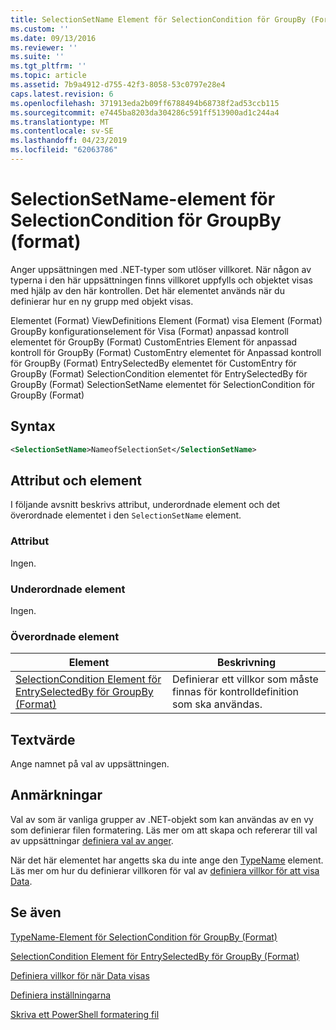 ```yaml
---
title: SelectionSetName Element för SelectionCondition för GroupBy (Format) | Microsoft Docs
ms.custom: ''
ms.date: 09/13/2016
ms.reviewer: ''
ms.suite: ''
ms.tgt_pltfrm: ''
ms.topic: article
ms.assetid: 7b9a4912-d755-42f3-8058-53c0797e28e4
caps.latest.revision: 6
ms.openlocfilehash: 371913eda2b09ff6788494b68738f2ad53ccb115
ms.sourcegitcommit: e7445ba8203da304286c591ff513900ad1c244a4
ms.translationtype: MT
ms.contentlocale: sv-SE
ms.lasthandoff: 04/23/2019
ms.locfileid: "62063786"
---
```

# <a name="selectionsetname-element-for-selectioncondition-for-groupby-format"></a>SelectionSetName-element för SelectionCondition för GroupBy (format)

Anger uppsättningen med .NET-typer som utlöser villkoret. När någon av typerna i den här uppsättningen finns villkoret uppfylls och objektet visas med hjälp av den här kontrollen. Det här elementet används när du definierar hur en ny grupp med objekt visas.

Elementet (Format) ViewDefinitions Element (Format) visa Element (Format) GroupBy konfigurationselement för Visa (Format) anpassad kontroll elementet för GroupBy (Format) CustomEntries Element för anpassad kontroll för GroupBy (Format) CustomEntry elementet för Anpassad kontroll för GroupBy (Format) EntrySelectedBy elementet för CustomEntry för GroupBy (Format) SelectionCondition elementet för EntrySelectedBy för GroupBy (Format) SelectionSetName elementet för SelectionCondition för GroupBy (Format)

## <a name="syntax"></a>Syntax

```xml
<SelectionSetName>NameofSelectionSet</SelectionSetName>
```

## <a name="attributes-and-elements"></a>Attribut och element

I följande avsnitt beskrivs attribut, underordnade element och det överordnade elementet i den `SelectionSetName` element.

### <a name="attributes"></a>Attribut

Ingen.

### <a name="child-elements"></a>Underordnade element

Ingen.

### <a name="parent-elements"></a>Överordnade element

|Element|Beskrivning|
|-------------|-----------------|
|[SelectionCondition Element för EntrySelectedBy för GroupBy (Format)](./selectioncondition-element-for-entryselectedby-for-groupby-format.md)|Definierar ett villkor som måste finnas för kontrolldefinition som ska användas.|

## <a name="text-value"></a>Textvärde

Ange namnet på val av uppsättningen.

## <a name="remarks"></a>Anmärkningar

Val av som är vanliga grupper av .NET-objekt som kan användas av en vy som definierar filen formatering. Läs mer om att skapa och refererar till val av uppsättningar [definiera val av anger](./defining-selection-sets.md).

När det här elementet har angetts ska du inte ange den [TypeName](./typename-element-for-selectioncondition-for-groupby-format.md) element. Läs mer om hur du definierar villkoren för val av [definiera villkor för att visa Data](./defining-conditions-for-displaying-data.md).

## <a name="see-also"></a>Se även

[TypeName-Element för SelectionCondition för GroupBy (Format)](./typename-element-for-selectioncondition-for-groupby-format.md)

[SelectionCondition Element för EntrySelectedBy för GroupBy (Format)](./selectioncondition-element-for-entryselectedby-for-groupby-format.md)

[Definiera villkor för när Data visas](./defining-conditions-for-displaying-data.md)

[Definiera inställningarna](./defining-selection-sets.md)

[Skriva ett PowerShell formatering fil](./writing-a-powershell-formatting-file.md)
